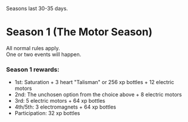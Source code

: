 Seasons last 30-35 days.

# Season 1 (The Motor Season)
All normal rules apply.\
One or two events will happen.
### Season 1 rewards:
- 1st: Saturation + 3 heart "Talisman" or 256 xp bottles + 12 electric motors
- 2nd: The unchosen option from the choice above + 8 electric motors
- 3rd: 5 electric motors + 64 xp bottles
- 4th/5th: 3 electromagnets + 64 xp bottles
- Participation: 32 xp bottles
